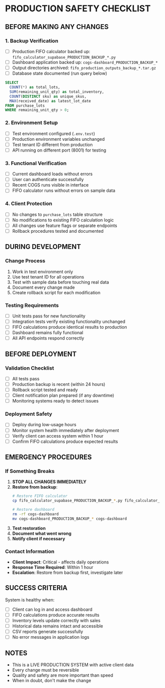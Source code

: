 # PRODUCTION SAFETY CHECKLIST

## BEFORE MAKING ANY CHANGES

### 1. Backup Verification
- [ ] Production FIFO calculator backed up: `fifo_calculator_supabase_PRODUCTION_BACKUP_*.py`
- [ ] Dashboard application backed up: `cogs-dashboard_PRODUCTION_BACKUP_*`  
- [ ] Output directories archived: `fifo_production_outputs_backup_*.tar.gz`
- [ ] Database state documented (run query below)

```sql
SELECT 
  COUNT(*) as total_lots,
  SUM(remaining_unit_qty) as total_inventory,
  COUNT(DISTINCT sku) as unique_skus,
  MAX(received_date) as latest_lot_date
FROM purchase_lots 
WHERE remaining_unit_qty > 0;
```

### 2. Environment Setup
- [ ] Test environment configured (`.env.test`)
- [ ] Production environment variables unchanged
- [ ] Test tenant ID different from production
- [ ] API running on different port (8001) for testing

### 3. Functional Verification
- [ ] Current dashboard loads without errors
- [ ] User can authenticate successfully  
- [ ] Recent COGS runs visible in interface
- [ ] FIFO calculator runs without errors on sample data

### 4. Client Protection
- [ ] No changes to `purchase_lots` table structure
- [ ] No modifications to existing FIFO calculation logic
- [ ] All changes use feature flags or separate endpoints
- [ ] Rollback procedures tested and documented

## DURING DEVELOPMENT

### Change Process
1. Work in test environment only
2. Use test tenant ID for all operations
3. Test with sample data before touching real data
4. Document every change made
5. Create rollback script for each modification

### Testing Requirements
- [ ] Unit tests pass for new functionality
- [ ] Integration tests verify existing functionality unchanged
- [ ] FIFO calculations produce identical results to production
- [ ] Dashboard remains fully functional
- [ ] All API endpoints respond correctly

## BEFORE DEPLOYMENT

### Validation Checklist
- [ ] All tests pass
- [ ] Production backup is recent (within 24 hours)
- [ ] Rollback script tested and ready
- [ ] Client notification plan prepared (if any downtime)
- [ ] Monitoring systems ready to detect issues

### Deployment Safety
- [ ] Deploy during low-usage hours
- [ ] Monitor system health immediately after deployment
- [ ] Verify client can access system within 1 hour
- [ ] Confirm FIFO calculations produce expected results

## EMERGENCY PROCEDURES

### If Something Breaks
1. **STOP ALL CHANGES IMMEDIATELY**
2. **Restore from backup**:
   ```bash
   # Restore FIFO calculator
   cp fifo_calculator_supabase_PRODUCTION_BACKUP_*.py fifo_calculator_supabase.py
   
   # Restore dashboard
   rm -rf cogs-dashboard
   mv cogs-dashboard_PRODUCTION_BACKUP_* cogs-dashboard
   ```
3. **Test restoration**
4. **Document what went wrong**
5. **Notify client if necessary**

### Contact Information
- **Client Impact**: Critical - affects daily operations
- **Response Time Required**: Within 1 hour
- **Escalation**: Restore from backup first, investigate later

## SUCCESS CRITERIA

System is healthy when:
- [ ] Client can log in and access dashboard
- [ ] FIFO calculations produce accurate results
- [ ] Inventory levels update correctly with sales
- [ ] Historical data remains intact and accessible
- [ ] CSV reports generate successfully
- [ ] No error messages in application logs

## NOTES
- This is a LIVE PRODUCTION SYSTEM with active client data
- Every change must be reversible
- Quality and safety are more important than speed
- When in doubt, don't make the change
